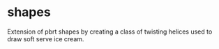 # shapes
Extension of pbrt shapes by creating a class of twisting helices used to draw soft serve ice cream.

